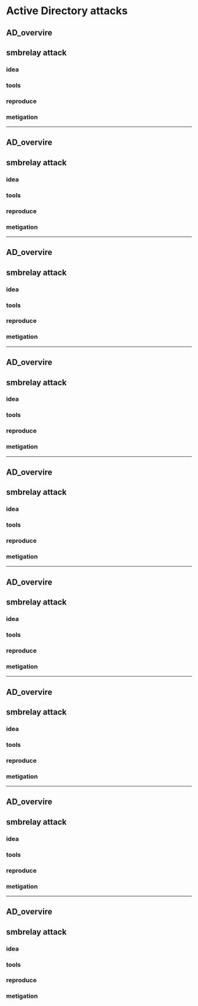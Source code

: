 # Active Directory attacks
## AD_overvire
## smbrelay attack
### idea
### tools
### reproduce
### metigation

---
## AD_overvire
## smbrelay attack
### idea
### tools
### reproduce
### metigation

---
## AD_overvire
## smbrelay attack
### idea
### tools
### reproduce
### metigation

---
## AD_overvire
## smbrelay attack
### idea
### tools
### reproduce
### metigation

---
## AD_overvire
## smbrelay attack
### idea
### tools
### reproduce
### metigation

---
## AD_overvire
## smbrelay attack
### idea
### tools
### reproduce
### metigation

---
## AD_overvire
## smbrelay attack
### idea
### tools
### reproduce
### metigation

---
## AD_overvire
## smbrelay attack
### idea
### tools
### reproduce
### metigation

---
## AD_overvire
## smbrelay attack
### idea
### tools
### reproduce
### metigation









